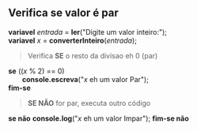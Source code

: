 ## Verifica se valor é par

**variavel** *entrada* = **ler**("Digite um valor inteiro:");<br>
**variavel** *x* = **converterInteiro**(*entrada*);

>Verifica **SE** o resto da divisao eh 0 (par)

**se** ((*x* % 2) == 0)<br>
&emsp;&emsp;**console.escreva**("*x* eh um valor Par");<br>
**fim-se**

>**SE NÃO** for par, executa outro código

**se não**
    **console.log**("*x* eh um valor Impar");
**fim-se não**
